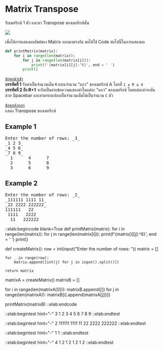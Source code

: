 # Matrix Transpose

รับเมทริกซ์ 1 ตัว และหา Transpose ของเมทริกซ์นั้น

<img src="https://assets.leetcode.com/uploads/2021/02/10/hint_transpose.png">

เพื่อให้การแสดงผลลัพธ์ของ Matrix ออกมาตรงกัน ขอให้ใช้ Code ต่อไปนี้ในการแสดงผล

```python
def printMatrix(matrix):
    for i in range(len(matrix)):
        for j in range(len(matrix[i])):
            print(f'{matrix[i][j]:^6}', end = ' ')
        print()
```

<u>ข้อมูลนำเข้า</u>  
**บรรทัดที่ 1** รับค่าเป็นจำนวนเต็ม `R` แทนจำนวน "แถว" ของเมทริกซ์ A โดยที่ `1 ≤ R ≤ 4`  
**บรรทัดที่ 2 ถึง R+1** จะรับเป็นสายข้อความแสดงค่าในแต่ละ "แถว" ของเมทริกซ์ โดยแต่ละค่าจะคั่นด้วย Spacebar และสามารถแปลงเป็นจำนวนเต็มได้เป็นจำนวน `C` ตัว  

<u>ข้อมูลส่งออก</u>  
แสดง Transpose ของเมทริกซ์ 

## Example 1
<pre class="output">
Enter the number of rows: _3_
_1 2 3_
_4 5 6_
_7 8 9_
  1      4      7
  2      5      8
  3      6      9
</pre>

## Example 2
<pre class="output">
Enter the number of rows: _2_
_111111 1111 11_
_22 2222 222222_
111111   22
 1111   2222
  11   222222
</pre>

::elab:begincode blank=True
def printMatrix(matrix):
    for i in range(len(matrix)):
        for j in range(len(matrix[i])):
            print(f'{matrix[i][j]:^6}', end = ' ')
        print()

def createMatrix():
    row = int(input("Enter the number of rows: "))
    matrix = []

    for _ in range(row):
        matrix.append([int(j) for j in input().split()])

    return matrix

matrixA = createMatrix()
matrixB = []

for i in range(len(matrixA[0])):
    matrixB.append([])
    for j in range(len(matrixA)):
        matrixB[i].append(matrixA[j][i])

printMatrix(matrixB)
::elab:endcode

::elab:begintest hint="-"
3
1 2 3
4 5 6
7 8 9
::elab:endtest

::elab:begintest hint="-"
2
111111 1111 11
22 2222 222222
::elab:endtest

::elab:begintest hint="-"
1
1
::elab:endtest

::elab:begintest hint="-"
4
1 2
1 2
1 2
1 2
::elab:endtest